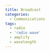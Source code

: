 ```yaml
---
title: Broadcast
categories:
  - Communications
tags:
  - radio
  - 'radio wave'
  - amplify
  - wavelength
---
```

